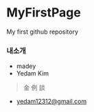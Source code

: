 # MyFirstPage
My first github repository

### 내소개
* madey
* Yedam Kim
 > 金 例 談
* <yedam12312@gmail.com>
